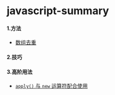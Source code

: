 # javascript-summary
#### 1.方法

- [数组去重](https://github.com/YihooZero/javascript-summary/blob/main/methods/01ArrayDeduplication.js)

#### 2.技巧

#### 3.高阶用法

- [`apply()` 与 `new` 运算符配合使用](https://github.com/YihooZero/javascript-summary/blob/main/hightLevelUsage/01applyWithNew.js)

